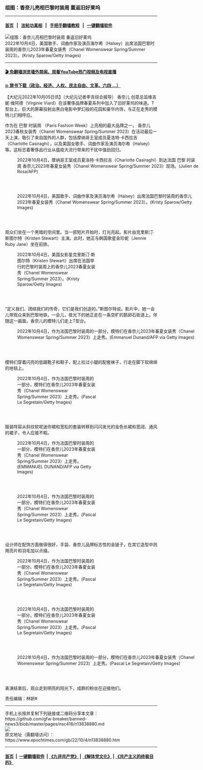 ### 组图：香奈儿亮相巴黎时装周 重返旧好莱坞
------------------------

#### [首页](https://github.com/gfw-breaker/banned-news3/blob/master/README.md) &nbsp;&nbsp;|&nbsp;&nbsp; [法轮功真相](https://github.com/begood0513/basic/blob/master/README.md)  &nbsp;&nbsp;|&nbsp;&nbsp; [手把手翻墙教程](https://github.com/gfw-breaker/guides/wiki)  &nbsp;&nbsp;|&nbsp;&nbsp; [一键翻墙软件](https://github.com/gfw-breaker/nogfw/blob/master/README.md)  



<div><img alt="组图：香奈儿亮相巴黎时装周 重返旧好莱坞" class="attachment-djy_600_400 size-djy_600_400 wp-post-image" src="https://i.epochtimes.com/assets/uploads/2022/10/id13838930-GettyImages-1430306006-600x400.jpg"/>
<div class="caption">
 2022年10月4日，美国歌手、词曲作家及演员海尔希（Halsey）出席法国巴黎时装周的香奈儿2023年春夏女装秀（Chanel Womenswear Spring/Summer 2023）。(Kristy Sparow/Getty Images)
</div></div><hr/>

#### [ 🎬  免翻墙浏览墙外禁闻、观看YouTube热门视频及电视直播](https://github.com/gfw-breaker/HelloWorld)

#### [ 💥  禁书下载（政治、经济、人权、民主自由、文革、六四 ...）](https://github.com/gfw-breaker/books/blob/master/README.md)

<div><p>
 【大纪元2022年10月05日讯】（大纪元记者李言综合报导）
 <ok href="https://www.epochtimes.com/gb/tag/%E9%A6%99%E5%A5%88%E5%84%BF.html">
  香奈儿
 </ok>
 创意总监维吉妮‧维阿德（Virginie Viard）在该奢侈品牌春夏系列中加入了旧好莱坞的味道。T型台上，巨大的屏幕投射出黑白电影中梦幻般的花园和豪华内饰，与正在走秀的模特儿们相呼应。
</p>
<p>
 作为在
 <ok href="https://www.epochtimes.com/gb/tag/%E5%B7%B4%E9%BB%8E.html">
  巴黎
 </ok>
 <ok href="https://www.epochtimes.com/gb/tag/%E6%97%B6%E8%A3%85%E5%91%A8.html">
  时装周
 </ok>
 （Paris Fashion Week）上亮相的最大品牌之一，
 <ok href="https://www.epochtimes.com/gb/tag/%E9%A6%99%E5%A5%88%E5%84%BF.html">
  香奈儿
 </ok>
 2023春秋女装秀（Chanel Womenswear Spring/Summer 2023）在活动最后一天上演，吸引了来自国外的人群，包括摩纳哥王室成员夏洛特‧卡西拉吉（Charlotte Casiraghi），以及美国女歌手、词曲作家及演员海尔希（Halsey）等。这标志着奢侈品行业从瘟疫大流行带来的干扰中强劲回归。
</p>
<figure aria-describedby="caption-attachment-13838931" class="wp-caption aligncenter" id="attachment_13838931" style="width: 600px">
 <ok href="https://i.epochtimes.com/assets/uploads/2022/10/id13838931-000_32KN79V.jpg" target="_blank">
  <img alt="" class="size-medium_vertical wp-image-13838931" src="https://i.epochtimes.com/assets/uploads/2022/10/id13838931-000_32KN79V-600x400.jpg"/>
 </ok>
 <br/><figcaption class="wp-caption-text" id="caption-attachment-13838931">
  2022年10月4日，摩纳哥王室成员夏洛特‧卡西拉吉（Charlotte Casiraghi）到达法国
  <ok href="https://www.epochtimes.com/gb/tag/%E5%B7%B4%E9%BB%8E.html">
   巴黎
  </ok>
  <ok href="https://www.epochtimes.com/gb/tag/%E6%97%B6%E8%A3%85%E5%91%A8.html">
   时装周
  </ok>
  香奈儿2023年春夏女装秀（Chanel Womenswear Spring/Summer 2023）现场。(Julien de Rosa/AFP)
 </figcaption><br/>
</figure><br/>
<figure aria-describedby="caption-attachment-13838893" class="wp-caption aligncenter" id="attachment_13838893" style="width: 600px">
 <ok href="https://i.epochtimes.com/assets/uploads/2022/10/id13838893-GettyImages-1430304925.jpg" target="_blank">
  <img alt="" class="size-medium_vertical wp-image-13838893" src="https://i.epochtimes.com/assets/uploads/2022/10/id13838893-GettyImages-1430304925-600x400.jpg"/>
 </ok>
 <br/><figcaption class="wp-caption-text" id="caption-attachment-13838893">
  2022年10月4日，美国歌手、词曲作家及演员海尔希（Halsey）出席法国巴黎时装周的香奈儿2023年春夏女装秀（Chanel Womenswear Spring/Summer 2023）。(Kristy Sparow/Getty Images)
 </figcaption><br/>
</figure><br/>
<p>
 观众们坐在一个黑暗的空间里。当一部短片开始时，灯光亮起。影片由克里斯汀‧斯图尔特（Kristen Stewart）主演。此时，她正与韩国歌星金珍妮（Jennie Ruby Jane）坐在前排。
</p>
<figure aria-describedby="caption-attachment-13838887" class="wp-caption aligncenter" id="attachment_13838887" style="width: 267px">
 <ok href="https://i.epochtimes.com/assets/uploads/2022/10/id13838887-GettyImages-1430303553.jpg" target="_blank">
  <img alt="" class="size-medium_vertical wp-image-13838887" src="https://i.epochtimes.com/assets/uploads/2022/10/id13838887-GettyImages-1430303553-267x400.jpg"/>
 </ok>
 <br/><figcaption class="wp-caption-text" id="caption-attachment-13838887">
  2022年10月4日，美国女影星克里斯汀‧斯图尔特（Kristen Stewart）出席在法国举行的巴黎时装周上的香奈儿2023春夏女装秀（Chanel Womenswear Spring/Summer 2023）。(Kristy Sparow/Getty Images)
 </figcaption><br/>
</figure><br/>
<p>
 “定义我们、团结我们的传奇，它们是我们创造的。”斯图尔特说。影片中，她一会儿带观众来到巴黎地铁，一会儿，夜光下的她正走在一条空旷的鹅卵石街道上。伴随这一画面，香奈儿的模特儿们走上T型台。
</p>
<figure aria-describedby="caption-attachment-13838891" class="wp-caption aligncenter" id="attachment_13838891" style="width: 600px">
 <ok href="https://i.epochtimes.com/assets/uploads/2022/10/id13838891-GettyImages-1243715495.jpg" target="_blank">
  <img alt="" class="size-medium_vertical wp-image-13838891" src="https://i.epochtimes.com/assets/uploads/2022/10/id13838891-GettyImages-1243715495-600x400.jpg"/>
 </ok>
 <br/><figcaption class="wp-caption-text" id="caption-attachment-13838891">
  2022年10月4日，作为法国巴黎时装周的一部分，模特们在香奈儿2023年春夏女装秀（Chanel Womenswear Spring/Summer 2023）上走秀。(Emmanuel Dunand/AFP via Getty Images)
 </figcaption><br/>
</figure><br/>
<p>
 模特们穿着闪亮的低跟靴子和鞋子，配上拉过小腿的配套袜子，行走在脚下软绵绵的地毯上。
</p>
<figure aria-describedby="caption-attachment-13838913" class="wp-caption aligncenter" id="attachment_13838913" style="width: 267px">
 <ok href="https://i.epochtimes.com/assets/uploads/2022/10/id13838913-GettyImages-1430314253.jpg" target="_blank">
  <img alt="" class="size-medium_vertical wp-image-13838913" src="https://i.epochtimes.com/assets/uploads/2022/10/id13838913-GettyImages-1430314253-267x400.jpg"/>
 </ok>
 <br/><figcaption class="wp-caption-text" id="caption-attachment-13838913">
  2022年10月4日，作为法国巴黎时装周的一部分，模特们在香奈儿2023年春夏女装秀（Chanel Womenswear Spring/Summer 2023）上走秀。(Pascal Le Segretain/Getty Images)
 </figcaption><br/>
</figure><br/>
<p>
 服装阵容从斜纹软呢迷你裙和宽松的套装转移到闪闪发光的金色长裙和宽阔、通风的裙子，令人应接不暇。
</p>
<figure aria-describedby="caption-attachment-13838892" class="wp-caption aligncenter" id="attachment_13838892" style="width: 267px">
 <ok href="https://i.epochtimes.com/assets/uploads/2022/10/id13838892-GettyImages-1243716007.jpg" target="_blank">
  <img alt="" class="size-medium_vertical wp-image-13838892" src="https://i.epochtimes.com/assets/uploads/2022/10/id13838892-GettyImages-1243716007-267x400.jpg"/>
 </ok>
 <br/><figcaption class="wp-caption-text" id="caption-attachment-13838892">
  2022年10月4日，作为法国巴黎时装周的一部分，模特们在香奈儿2023年春夏女装秀（Chanel Womenswear Spring/Summer 2023）上走秀。(EMMANUEL DUNAND/AFP via Getty Images)
 </figcaption><br/>
</figure><br/>
<figure aria-describedby="caption-attachment-13838894" class="wp-caption aligncenter" id="attachment_13838894" style="width: 267px">
 <ok href="https://i.epochtimes.com/assets/uploads/2022/10/id13838894-GettyImages-1430314631.jpg" target="_blank">
  <img alt="" class="size-medium_vertical wp-image-13838894" src="https://i.epochtimes.com/assets/uploads/2022/10/id13838894-GettyImages-1430314631-267x400.jpg"/>
 </ok>
 <br/><figcaption class="wp-caption-text" id="caption-attachment-13838894">
  2022年10月4日，作为法国巴黎时装周的一部分，模特们在香奈儿2023年春夏女装秀（Chanel Womenswear Spring/Summer 2023）上走秀。(Pascal Le Segretain/Getty Images)
 </figcaption><br/>
</figure><br/>
<p>
 设计师在配饰方面做得很好，手袋、香奈儿品牌标志性的金链子，在其它造型中则用亮片和羽毛加以点缀。
</p>
<figure aria-describedby="caption-attachment-13838888" class="wp-caption aligncenter" id="attachment_13838888" style="width: 267px">
 <ok href="https://i.epochtimes.com/assets/uploads/2022/10/id13838888-GettyImages-1430316384.jpg" target="_blank">
  <img alt="" class="size-medium_vertical wp-image-13838888" src="https://i.epochtimes.com/assets/uploads/2022/10/id13838888-GettyImages-1430316384-267x400.jpg"/>
 </ok>
 <br/><figcaption class="wp-caption-text" id="caption-attachment-13838888">
  2022年10月4日，作为法国巴黎时装周的一部分，模特们在香奈儿2023年春夏女装秀（Chanel Womenswear Spring/Summer 2023）上走秀。(Pascal Le Segretain/Getty Images)
 </figcaption><br/>
</figure><br/>
<figure aria-describedby="caption-attachment-13838889" class="wp-caption aligncenter" id="attachment_13838889" style="width: 267px">
 <ok href="https://i.epochtimes.com/assets/uploads/2022/10/id13838889-GettyImages-1430317893.jpg" target="_blank">
  <img alt="" class="size-medium_vertical wp-image-13838889" src="https://i.epochtimes.com/assets/uploads/2022/10/id13838889-GettyImages-1430317893-267x400.jpg"/>
 </ok>
 <br/><figcaption class="wp-caption-text" id="caption-attachment-13838889">
  2022年10月4日，作为法国巴黎时装周的一部分，模特们在香奈儿2023年春夏女装秀（Chanel Womenswear Spring/Summer 2023）上走秀。(Pascal Le Segretain/Getty Images)
 </figcaption><br/>
</figure><br/>
<figure aria-describedby="caption-attachment-13838890" class="wp-caption aligncenter" id="attachment_13838890" style="width: 600px">
 <ok href="https://i.epochtimes.com/assets/uploads/2022/10/id13838890-GettyImages-1430328628.jpg" target="_blank">
  <img alt="" class="size-medium_vertical wp-image-13838890" src="https://i.epochtimes.com/assets/uploads/2022/10/id13838890-GettyImages-1430328628-600x400.jpg"/>
 </ok>
 <br/><figcaption class="wp-caption-text" id="caption-attachment-13838890">
  2022年10月4日，作为法国巴黎时装周的一部分，模特们在香奈儿2023年春夏女装秀（Chanel Womenswear Spring/Summer 2023）上走秀。(Pascal Le Segretain/Getty Images)
 </figcaption><br/>
</figure><br/>
<p>
 表演结束后，观众走到明亮的阳光下，成群的粉丝在迎接他们。
</p>
<p>
 责任编辑：林妍#
</p>
</div>
<hr/>
手机上长按并复制下列链接或二维码分享本文章：<br/>
https://github.com/gfw-breaker/banned-news3/blob/master/pages/nsc418/n13838880.md <br/>
<a href='https://github.com/gfw-breaker/banned-news3/blob/master/pages/nsc418/n13838880.md'><img src='https://github.com/gfw-breaker/banned-news3/blob/master/pages/nsc418/n13838880.md.png'/></a> <br/>
原文地址（需翻墙访问）：https://www.epochtimes.com/gb/22/10/4/n13838880.htm


------------------------
#### [首页](https://github.com/gfw-breaker/banned-news3/blob/master/README.md) &nbsp;|&nbsp; [一键翻墙软件](https://github.com/gfw-breaker/nogfw/blob/master/README.md) &nbsp;| [《九评共产党》](https://github.com/gfw-breaker/9ping.md/blob/master/README.md#九评之一评共产党是什么) | [《解体党文化》](https://github.com/gfw-breaker/jtdwh.md/blob/master/README.md) | [《共产主义的终极目的》](https://github.com/gfw-breaker/gczydzjmd.md/blob/master/README.md)


<img src='http://gfw-breaker.win/banned-news3/pages/nsc418/n13838880.md' width='0px' height='0px'/>